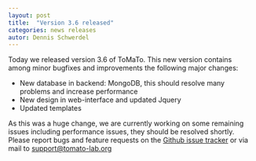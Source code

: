 ```yaml
---
layout: post
title:  "Version 3.6 released"
categories: news releases
autor: Dennis Schwerdel
---
```


Today we released version 3.6 of ToMaTo. This new version contains among minor bugfixes and improvements the following major changes:

* New database in backend: MongoDB, this should resolve many problems and increase performance
* New design in web-interface and updated Jquery
* Updated templates

As this was a huge change, we are currently working on some remaining issues including performance issues, they should be resolved shortly.
Please report bugs and feature requests on the [Github issue tracker](http://github.org/GLab/ToMaTo/issues) or via mail to [support@tomato-lab.org](mailto:support@tomato-lab.org)
